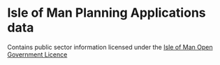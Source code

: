 # Isle of Man Planning Applications data

Contains public sector information licensed under the [Isle of Man Open Government Licence](https://www.gov.im/about-this-site/open-government-licence/)
